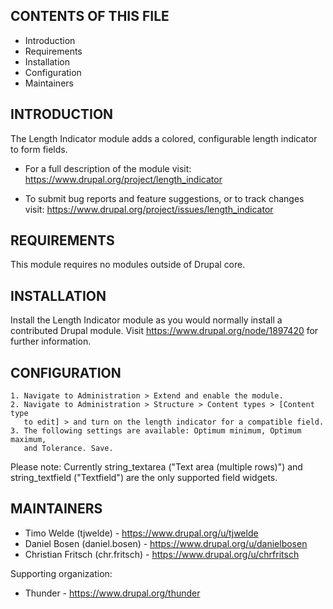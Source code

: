 CONTENTS OF THIS FILE
---------------------

 * Introduction
 * Requirements
 * Installation
 * Configuration
 * Maintainers


INTRODUCTION
------------

The Length Indicator module adds a colored, configurable length indicator to
form fields.

 * For a full description of the module visit:
   https://www.drupal.org/project/length_indicator

 * To submit bug reports and feature suggestions, or to track changes visit:
   https://www.drupal.org/project/issues/length_indicator


REQUIREMENTS
------------

This module requires no modules outside of Drupal core.


INSTALLATION
------------

Install the Length Indicator module as you would normally install a contributed
Drupal module. Visit https://www.drupal.org/node/1897420 for further
information.


CONFIGURATION
-------------

    1. Navigate to Administration > Extend and enable the module.
    2. Navigate to Administration > Structure > Content types > [Content type
       to edit] > and turn on the length indicator for a compatible field.
    3. The following settings are available: Optimum minimum, Optimum maximum,
       and Tolerance. Save.

Please note:
Currently string_textarea ("Text area (multiple rows)") and string_textfield
("Textfield") are the only supported field widgets.


MAINTAINERS
-----------

 * Timo Welde (tjwelde) - https://www.drupal.org/u/tjwelde
 * Daniel Bosen (daniel.bosen) - https://www.drupal.org/u/danielbosen
 * Christian Fritsch (chr.fritsch) - https://www.drupal.org/u/chrfritsch

Supporting organization:

 * Thunder - https://www.drupal.org/thunder
